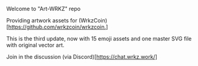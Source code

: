 Welcome to "Art-WRKZ" repo

Providing artwork assets for (WrkzCoin)[https://github.com/wrkzcoin/wrkzcoin.]

This is the third update, now with 15 emoji assets and one master SVG file with original vector art.

Join in the discussion (via Discord)[https://chat.wrkz.work/]
